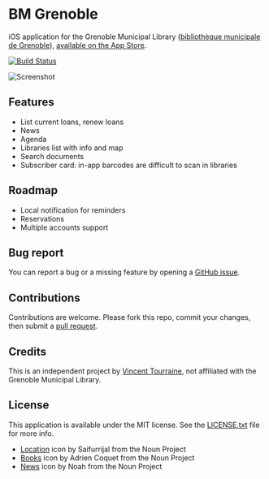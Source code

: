 # BM Grenoble

iOS application for the Grenoble Municipal Library ([bibliothèque municipale de Grenoble](https://www.bm-grenoble.fr)), [available on the App Store](https://apps.apple.com/app/grenoble-municipal-library/id1483022528?l=en).

[![Build Status](https://travis-ci.org/vtourraine/bm-grenoble-ios.svg?branch=master)](https://travis-ci.org/vtourraine/bm-grenoble-ios)

![Screenshot](https://www.vtourraine.net/blog/img/2019/bibliotheque-grenoble/bm-grenoble.png)

## Features

- List current loans, renew loans
- News
- Agenda
- Libraries list with info and map
- Search documents
- Subscriber card: in-app barcodes are difficult to scan in libraries

## Roadmap

- Local notification for reminders
- Reservations
- Multiple accounts support

## Bug report

You can report a bug or a missing feature by opening a [GitHub issue](https://github.com/vtourraine/bm-grenoble-ios/issues).

## Contributions

Contributions are welcome. Please fork this repo, commit your changes, then submit a [pull request](https://github.com/vtourraine/bm-grenoble-ios/pulls).

## Credits

This is an independent project by [Vincent Tourraine](https://www.vtourraine.net), not affiliated with the Grenoble Municipal Library.

## License

This application is available under the MIT license. See the [LICENSE.txt](./LICENSE.txt) file for more info.

- [Location](https://thenounproject.com/term/location/2945011) icon by Saifurrijal from the Noun Project
- [Books](https://thenounproject.com/term/books/1864286) icon by Adrien Coquet from the Noun Project
- [News](https://thenounproject.com/term/news/1318539) icon by Noah from the Noun Project
